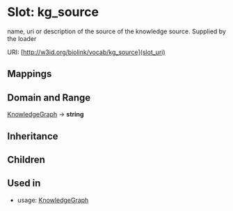 # Slot: kg_source


name, uri or description of the source of the knowledge source.  Supplied by the loader

URI: [http://w3id.org/biolink/vocab/kg_source](slot_uri)
## Mappings

## Domain and Range

[KnowledgeGraph](KnowledgeGraph.md) -> **string**
## Inheritance

## Children

## Used in

 *  usage: [KnowledgeGraph](KnowledgeGraph.md)
